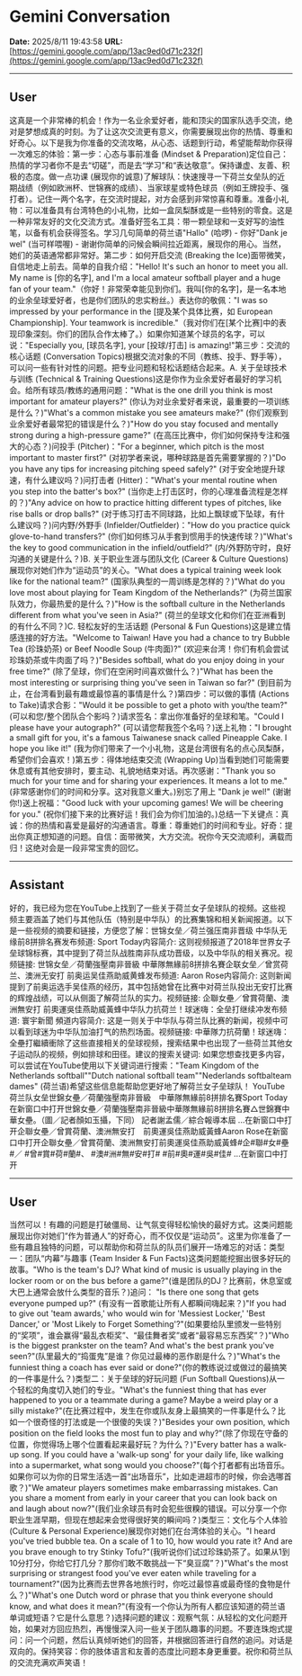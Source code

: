 # Gemini Conversation

**Date:** 2025/8/11 19:43:58
**URL:** [https://gemini.google.com/app/13ac9ed0d71c232f](https://gemini.google.com/app/13ac9ed0d71c232f)

---

## User

这真是一个非常棒的机会！作为一名业余爱好者，能和顶尖的国家队选手交流，绝对是梦想成真的时刻。为了让这次交流更有意义，你需要展现出你的热情、尊重和好奇心。以下是我为你准备的交流攻略，从心态、话题到行动，希望能帮助你获得一次难忘的体验：第一步：心态与事前准备 (Mindset & Preparation)定位自己：热情的学习者你不是去“切磋”，而是去“学习”和“表达敬意”。保持谦虚、友善、积极的态度。做一点功课 (展现你的诚意)了解球队：快速搜寻一下荷兰女垒队的近期战绩（例如欧洲杯、世锦赛的成绩）、当家球星或特色球员（例如王牌投手、强打者）。记住一两个名字，在交流时提起，对方会感到非常惊喜和尊重。准备小礼物：可以准备具有台湾特色的小礼物，比如一盒凤梨酥或是一些特别的零食。这是一种非常友好的文化交流方式。准备好签名工具：带一颗垒球和一支好写的油性笔，以备有机会获得签名。学习几句简单的荷兰语"Hallo" (哈啰) - 你好"Dank je wel" (当可样喂喔) - 谢谢你简单的问候会瞬间拉近距离，展现你的用心。当然，她们的英语通常都非常好。第二步：如何开启交流 (Breaking the Ice)面带微笑，自信地走上前去。简单的自我介绍："Hello! It's such an honor to meet you all. My name is [你的名字], and I'm a local amateur softball player and a huge fan of your team."（你好！非常荣幸能见到你们。我叫[你的名字]，是一名本地的业余垒球爱好者，也是你们团队的忠实粉丝。）表达你的敬佩："I was so impressed by your performance in the [提及某个具体比赛，如 European Championship]. Your teamwork is incredible."（我对你们在[某个比赛]中的表现印象深刻。你们的团队合作太棒了。）如果你知道某个球员的名字，可以说："Especially you, [球员名字], your [投球/打击] is amazing!"第三步：交流的核心话题 (Conversation Topics)根据交流对象的不同（教练、投手、野手等），可以问一些有针对性的问题。把专业问题和轻松话题结合起来。A. 关于垒球技术与训练 (Technical & Training Questions)这是你作为业余爱好者最好的学习机会。给所有球员/教练的通用问题："What is the one drill you think is most important for amateur players?" (你认为对业余爱好者来说，最重要的一项训练是什么？)"What's a common mistake you see amateurs make?" (你们观察到业余爱好者最常犯的错误是什么？)"How do you stay focused and mentally strong during a high-pressure game?" (在高压比赛中，你们如何保持专注和强大的心态？)问投手 (Pitcher)："For a beginner, which pitch is the most important to master first?" (对初学者来说，哪种球路是首先需要掌握的？)"Do you have any tips for increasing pitching speed safely?" (对于安全地提升球速，有什么建议吗？)问打击者 (Hitter)："What's your mental routine when you step into the batter's box?" (当你走上打击区时，你的心理准备流程是怎样的？)"Any advice on how to practice hitting different types of pitches, like rise balls or drop balls?" (对于练习打击不同球路，比如上飘球或下坠球，有什么建议吗？)问内野/外野手 (Infielder/Outfielder)："How do you practice quick glove-to-hand transfers?" (你们如何练习从手套到惯用手的快速传球？)"What's the key to good communication in the infield/outfield?" (内/外野防守时，良好沟通的关键是什么？)B. 关于职业生涯与团队文化 (Career & Culture Questions)展现你对她们作为“运动员”的关心。"What does a typical training week look like for the national team?" (国家队典型的一周训练是怎样的？)"What do you love most about playing for Team Kingdom of the Netherlands?" (为荷兰国家队效力，你最热爱的是什么？)"How is the softball culture in the Netherlands different from what you've seen in Asia?" (荷兰的垒球文化和你们在亚洲看到的有什么不同？)C. 轻松友好的生活话题 (Personal & Fun Questions)这是建立情感连接的好方法。"Welcome to Taiwan! Have you had a chance to try Bubble Tea (珍珠奶茶) or Beef Noodle Soup (牛肉面)?" (欢迎来台湾！你们有机会尝试珍珠奶茶或牛肉面了吗？)"Besides softball, what do you enjoy doing in your free time?" (除了垒球，你们在空闲时间喜欢做什么？)"What has been the most interesting or surprising thing you've seen in Taiwan so far?" (到目前为止，在台湾看到最有趣或最惊喜的事情是什么？)第四步：可以做的事情 (Actions to Take)请求合影："Would it be possible to get a photo with you/the team?" (可以和您/整个团队合个影吗？)请求签名：拿出你准备好的垒球和笔。"Could I please have your autograph?" (可以请您帮我签个名吗？)送上礼物："I brought a small gift for you, it's a famous Taiwanese snack called Pineapple Cake. I hope you like it!" (我为你们带来了一个小礼物，这是台湾很有名的点心凤梨酥，希望你们会喜欢！)第五步：得体地结束交流 (Wrapping Up)当看到她们可能需要休息或有其他安排时，要主动、礼貌地结束对话。再次感谢："Thank you so much for your time and for sharing your experiences. It means a lot to me." (非常感谢你们的时间和分享。这对我意义重大。)别忘了用上 "Dank je wel!" (谢谢你!)送上祝福："Good luck with your upcoming games! We will be cheering for you." (祝你们接下来的比赛好运！我们会为你们加油的。)总结一下关键点：真诚：你的热情和喜爱是最好的沟通语言。尊重：尊重她们的时间和专业。好奇：提出你真正想知道的问题。自信：面带微笑，大方交流。祝你今天交流顺利，满载而归！这绝对会是一段非常宝贵的回忆。

---

## Assistant

好的，我已经为您在YouTube上找到了一些关于荷兰女子垒球队的视频。这些视频主要涵盖了她们与其他队伍（特别是中华队）的比赛集锦和相关新闻报道。以下是一些视频的摘要和链接，方便您了解：世锦女垒／荷兰强压南非晋级 中华队无缘前8拼排名赛发布频道: Sport Today内容简介: 这则视频报道了2018年世界女子垒球锦标赛，其中提到了荷兰队战胜南非队成功晋级，以及中华队的相关赛况。视频链接: 世锦女垒／荷蘭強壓南非晉級 中華隊無緣前8拼排名賽企联女垒／曾赏荷兰、澳洲无安打 前奥运吴佳燕助威黄蜂发布频道: Aaron Rose内容简介: 这则新闻提到了前奥运选手吴佳燕的经历，其中包括她曾在比赛中对荷兰队投出无安打比赛的辉煌战绩，可以从侧面了解荷兰队的实力。视频链接: 企聯女壘／曾賞荷蘭、澳洲無安打 前奧運吳佳燕助威黃蜂中华队力抗荷兰！球迷嗨：全垒打继续冲发布频道: 寰宇新聞 頻道内容简介: 这是一则关于中华队与荷兰队比赛的新闻，视频中可以看到球迷为中华队加油打气的热烈场面。视频链接: 中華隊力抗荷蘭！球迷嗨：全壘打繼續衝除了这些直接相关的垒球视频，搜索结果中也出现了一些荷兰其他女子运动队的视频，例如排球和田径。建议的搜索关键词:
如果您想查找更多内容，可以尝试在YouTube使用以下关键词进行搜索："Team Kingdom of the Netherlands softball""Dutch national softball team""Nederlands softbalteam dames" (荷兰语)希望这些信息能帮助您更好地了解荷兰女子垒球队！
YouTube荷兰队女垒世錦女壘／荷蘭強壓南非晉級　中華隊無緣前8拼排名賽Sport Today在新窗口中打开世錦女壘／荷蘭強壓南非晉級中華隊無緣前8拼排名賽△世錦賽中華女壘。（圖／記者顏如玉攝，下同） 記者謝孟儒／綜合報導本屆 ...在新窗口中打开企聯女壘／曾賞荷蘭、澳洲無安打　前奧運吳佳燕助威黃蜂Aaron Rose在新窗口中打开企聯女壘／曾賞荷蘭、澳洲無安打前奧運吳佳燕助威黃蜂#企#聯#女#壘#／ #曾#賞#荷#蘭#、 #澳#洲#無#安#打# #前#奧#運#吳#佳# ...在新窗口中打开

---

## User

当然可以！有趣的问题是打破僵局、让气氛变得轻松愉快的最好方式。这类问题能展现出你对她们“作为普通人”的好奇心，而不仅仅是“运动员”。这里为你准备了一些有趣且独特的问题，可以帮助你和荷兰队的队员们展开一场难忘的对话：类型一：团队“内幕”与趣事 (Team Insider & Fun Facts)这类问题能挖掘出很多好玩的故事。"Who is the team's DJ? What kind of music is usually playing in the locker room or on the bus before a game?"(谁是团队的DJ？比赛前，休息室或大巴上通常会放什么类型的音乐？)追问： "Is there one song that gets everyone pumped up?" (有没有一首歌能让所有人都瞬间嗨起来？)"If you had to give out 'team awards,' who would win for 'Messiest Locker,' 'Best Dancer,' or 'Most Likely to Forget Something'?"(如果要给队里颁发一些特别的“奖项”，谁会赢得“最乱衣柜奖”、“最佳舞者奖”或者“最容易忘东西奖”？)"Who is the biggest prankster on the team? And what's the best prank you've seen?"(队里最大的“捣蛋鬼”是谁？你见过最棒的恶作剧是什么？)"What's the funniest thing a coach has ever said or done?"(你的教练说过或做过的最搞笑的一件事是什么？)类型二：关于垒球的好玩问题 (Fun Softball Questions)从一个轻松的角度切入她们的专业。"What's the funniest thing that has ever happened to you or a teammate during a game? Maybe a weird play or a silly mistake?"(在比赛过程中，发生在你或队友身上最搞笑的一件事是什么？比如一个很奇怪的打法或是一个很傻的失误？)"Besides your own position, which position on the field looks the most fun to play and why?"(除了你现在守备的位置，你觉得场上哪个位置看起来最好玩？为什么？)"Every batter has a walk-up song. If you could have a 'walk-up song' for your daily life, like walking into a supermarket, what song would you choose?"(每个打者都有出场音乐。如果你可以为你的日常生活选一首“出场音乐”，比如走进超市的时候，你会选哪首歌？)"We amateur players sometimes make embarrassing mistakes. Can you share a moment from early in your career that you can look back on and laugh about now?"(我们业余球员有时会犯些很糗的错误。可以分享一个你职业生涯早期，但现在想起来会觉得很好笑的瞬间吗？)类型三：文化与个人体验 (Culture & Personal Experience)展现你对她们在台湾体验的关心。"I heard you've tried bubble tea. On a scale of 1 to 10, how would you rate it? And are you brave enough to try Stinky Tofu?"(我听说你们试过珍珠奶茶了。如果从1到10分打分，你给它打几分？那你们敢不敢挑战一下“臭豆腐”？)"What's the most surprising or strangest food you've ever eaten while traveling for a tournament?"(因为比赛而去世界各地旅行时，你吃过最惊喜或最奇怪的食物是什么？)"What's one Dutch word or phrase that you think everyone should know, and what does it mean?"(有没有一个你认为所有人都应该知道的荷兰语单词或短语？它是什么意思？)选择问题的建议：观察气氛：从轻松的文化问题开始，如果对方回应热烈，再慢慢深入问一些关于团队趣事的问题。不要连珠炮式提问：问一个问题，然后认真倾听她们的回答，并根据回答进行自然的追问。对话是双向的。保持笑容：你的肢体语言和友善的态度比问题本身更重要。祝你和荷兰队的交流充满欢声笑语！

